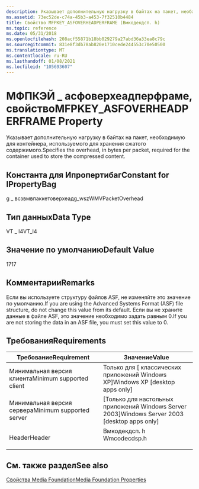 ```yaml
---
description: Указывает дополнительную нагрузку в байтах на пакет, необходимую для контейнера, используемого для хранения сжатого содержимого.
ms.assetid: 73ec52de-c74a-45b3-a453-7f32510b4484
title: Свойство MFPKEY_ASFOVERHEADPERFRAME (Вмкодекдсп. h)
ms.topic: reference
ms.date: 05/31/2018
ms.openlocfilehash: 208acf55871b18bb029279a27abd36a33ea8c79c
ms.sourcegitcommit: 831e8f3db78ab820e1710cede244553c70e50500
ms.translationtype: MT
ms.contentlocale: ru-RU
ms.lasthandoff: 01/08/2021
ms.locfileid: "105693607"
---
```

# <a name="mfpkey_asfoverheadperframe-property"></a><span data-ttu-id="7e2fe-103">МФПКЭЙ \_ асфоверхеадперфраме, свойство</span><span class="sxs-lookup"><span data-stu-id="7e2fe-103">MFPKEY\_ASFOVERHEADPERFRAME Property</span></span>

<span data-ttu-id="7e2fe-104">Указывает дополнительную нагрузку в байтах на пакет, необходимую для контейнера, используемого для хранения сжатого содержимого.</span><span class="sxs-lookup"><span data-stu-id="7e2fe-104">Specifies the overhead, in bytes per packet, required for the container used to store the compressed content.</span></span>

## <a name="constant-for-ipropertybag"></a><span data-ttu-id="7e2fe-105">Константа для Ипропертибаг</span><span class="sxs-lookup"><span data-stu-id="7e2fe-105">Constant for IPropertyBag</span></span>

<span data-ttu-id="7e2fe-106">g \_ всзвмвпаккетоверхеад</span><span class="sxs-lookup"><span data-stu-id="7e2fe-106">g\_wszWMVPacketOverhead</span></span>

## <a name="data-type"></a><span data-ttu-id="7e2fe-107">Тип данных</span><span class="sxs-lookup"><span data-stu-id="7e2fe-107">Data Type</span></span>

<span data-ttu-id="7e2fe-108">VT \_ I4</span><span class="sxs-lookup"><span data-stu-id="7e2fe-108">VT\_I4</span></span>

## <a name="default-value"></a><span data-ttu-id="7e2fe-109">Значение по умолчанию</span><span class="sxs-lookup"><span data-stu-id="7e2fe-109">Default Value</span></span>

<span data-ttu-id="7e2fe-110">17</span><span class="sxs-lookup"><span data-stu-id="7e2fe-110">17</span></span>

## <a name="remarks"></a><span data-ttu-id="7e2fe-111">Комментарии</span><span class="sxs-lookup"><span data-stu-id="7e2fe-111">Remarks</span></span>

<span data-ttu-id="7e2fe-112">Если вы используете структуру файлов ASF, не изменяйте это значение по умолчанию.</span><span class="sxs-lookup"><span data-stu-id="7e2fe-112">If you are using the Advanced Systems Format (ASF) file structure, do not change this value from its default.</span></span> <span data-ttu-id="7e2fe-113">Если вы не храните данные в файле ASF, это значение необходимо задать равным 0.</span><span class="sxs-lookup"><span data-stu-id="7e2fe-113">If you are not storing the data in an ASF file, you must set this value to 0.</span></span>

## <a name="requirements"></a><span data-ttu-id="7e2fe-114">Требования</span><span class="sxs-lookup"><span data-stu-id="7e2fe-114">Requirements</span></span>



| <span data-ttu-id="7e2fe-115">Требование</span><span class="sxs-lookup"><span data-stu-id="7e2fe-115">Requirement</span></span> | <span data-ttu-id="7e2fe-116">Значение</span><span class="sxs-lookup"><span data-stu-id="7e2fe-116">Value</span></span> |
|-------------------------------------|-----------------------------------------------------------------------------------------|
| <span data-ttu-id="7e2fe-117">Минимальная версия клиента</span><span class="sxs-lookup"><span data-stu-id="7e2fe-117">Minimum supported client</span></span><br/> | <span data-ttu-id="7e2fe-118">Только для \[ классических приложений Windows XP\]</span><span class="sxs-lookup"><span data-stu-id="7e2fe-118">Windows XP \[desktop apps only\]</span></span><br/>                                             |
| <span data-ttu-id="7e2fe-119">Минимальная версия сервера</span><span class="sxs-lookup"><span data-stu-id="7e2fe-119">Minimum supported server</span></span><br/> | <span data-ttu-id="7e2fe-120">\[Только для настольных приложений Windows Server 2003\]</span><span class="sxs-lookup"><span data-stu-id="7e2fe-120">Windows Server 2003 \[desktop apps only\]</span></span><br/>                                    |
| <span data-ttu-id="7e2fe-121">Header</span><span class="sxs-lookup"><span data-stu-id="7e2fe-121">Header</span></span><br/>                   | <dl> <span data-ttu-id="7e2fe-122"><dt>Вмкодекдсп. h</dt></span><span class="sxs-lookup"><span data-stu-id="7e2fe-122"><dt>Wmcodecdsp.h</dt></span></span> </dl> |



## <a name="see-also"></a><span data-ttu-id="7e2fe-123">См. также раздел</span><span class="sxs-lookup"><span data-stu-id="7e2fe-123">See also</span></span>

<dl> <dt>

[<span data-ttu-id="7e2fe-124">Свойства Media Foundation</span><span class="sxs-lookup"><span data-stu-id="7e2fe-124">Media Foundation Properties</span></span>](media-foundation-properties.md)
</dt> </dl>

 

 




